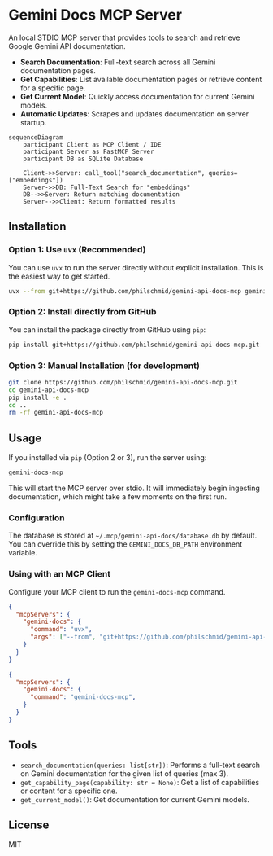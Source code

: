 # Gemini Docs MCP Server

An local STDIO MCP server that provides tools to search and retrieve Google Gemini API documentation.

-   **Search Documentation**: Full-text search across all Gemini documentation pages.
-   **Get Capabilities**: List available documentation pages or retrieve content for a specific page.
-   **Get Current Model**: Quickly access documentation for current Gemini models.
-   **Automatic Updates**: Scrapes and updates documentation on server startup.

```mermaid
sequenceDiagram
    participant Client as MCP Client / IDE
    participant Server as FastMCP Server
    participant DB as SQLite Database

    Client->>Server: call_tool("search_documentation", queries=["embeddings"])
    Server->>DB: Full-Text Search for "embeddings"
    DB-->>Server: Return matching documentation
    Server-->>Client: Return formatted results
```

## Installation

### Option 1: Use `uvx` (Recommended)

You can use `uvx` to run the server directly without explicit installation. This is the easiest way to get started.

```bash
uvx --from git+https://github.com/philschmid/gemini-api-docs-mcp gemini-docs-mcp
```

### Option 2: Install directly from GitHub

You can install the package directly from GitHub using `pip`:

```bash
pip install git+https://github.com/philschmid/gemini-api-docs-mcp.git
```

### Option 3: Manual Installation (for development)

```bash
git clone https://github.com/philschmid/gemini-api-docs-mcp.git
cd gemini-api-docs-mcp
pip install -e .
cd ..
rm -rf gemini-api-docs-mcp
```

## Usage

If you installed via `pip` (Option 2 or 3), run the server using:

```bash
gemini-docs-mcp
```

This will start the MCP server over stdio. It will immediately begin ingesting documentation, which might take a few moments on the first run.

### Configuration

The database is stored at `~/.mcp/gemini-api-docs/database.db` by default. You can override this by setting the `GEMINI_DOCS_DB_PATH` environment variable.

### Using with an MCP Client

Configure your MCP client to run the `gemini-docs-mcp` command.

```json
{
  "mcpServers": {
    "gemini-docs": {
      "command": "uvx",
      "args": ["--from", "git+https://github.com/philschmid/gemini-api-docs-mcp", "gemini-docs-mcp"]
    }
  }
}
```


```json
{
  "mcpServers": {
    "gemini-docs": {
      "command": "gemini-docs-mcp",
    }
  }
}
```

## Tools

-   `search_documentation(queries: list[str])`: Performs a full-text search on Gemini documentation for the given list of queries (max 3).
-   `get_capability_page(capability: str = None)`: Get a list of capabilities or content for a specific one.
-   `get_current_model()`: Get documentation for current Gemini models.

## License

MIT
